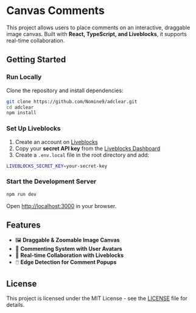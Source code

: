 
# Canvas Comments

This project allows users to place comments on an interactive, draggable image canvas. Built with **React, TypeScript, and Liveblocks**, it supports real-time collaboration.


## Getting Started

### Run Locally

Clone the repository and install dependencies:

```bash
git clone https://github.com/Nomine9/adclear.git
cd adclear
npm install
```

### Set Up Liveblocks

1. Create an account on [Liveblocks](https://liveblocks.io/dashboard)
2. Copy your **secret API key** from the [Liveblocks Dashboard](https://liveblocks.io/dashboard/apikeys)
3. Create a `.env.local` file in the root directory and add:

```bash
LIVEBLOCKS_SECRET_KEY=your-secret-key
```

### Start the Development Server

```bash
npm run dev
```

Open [http://localhost:3000](http://localhost:3000) in your browser.

## Features
- 🖼️ **Draggable & Zoomable Image Canvas**
- 💬 **Commenting System with User Avatars**
- 🔄 **Real-time Collaboration with Liveblocks**
- 🖱️ **Edge Detection for Comment Popups**

## License

This project is licensed under the MIT License - see the [LICENSE](LICENSE) file for details.


